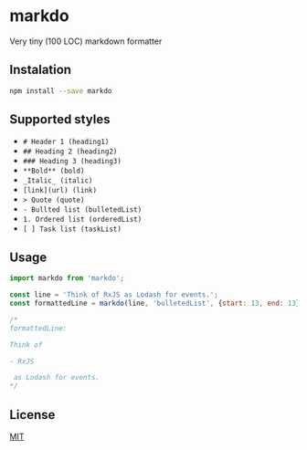 # markdo
Very tiny (100 LOC) markdown formatter

## Instalation

```bash
npm install --save markdo
```

## Supported styles
- `# Header 1 (heading1)`
- `## Heading 2 (heading2)`
- `### Heading 3 (heading3)`
- `**Bold** (bold)`
- `_Italic_ (italic)`
- `[link](url) (link)`
- `> Quote (quote)`
- `- Bullted list (bulletedList)`
- `1. Ordered list (orderedList)`
- `[ ] Task list (taskList)`

## Usage

```js
import markdo from 'markdo';

const line = 'Think of RxJS as Lodash for events.';
const formattedLine = markdo(line, 'bulletedList', {start: 13, end: 13});

/*
formattedLine:

Think of 

- RxJS

 as Lodash for events.
*/
```

## License
  [MIT](LICENSE)

